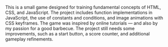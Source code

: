 This is a small game designed for training fundamental concepts of HTML, CSS, and JavaScript.
The project includes function implementations in JavaScript, the use of constants and conditions, and image animations with CSS keyframes.
The game was inspired by online tutorials — and also by my passion for a good barbecue.
The project still needs some improvements, such as a start button, a score counter, and additional gameplay refinements.
